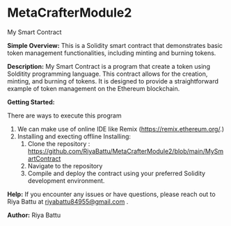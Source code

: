 # MetaCrafterModule2

My Smart Contract


**Simple Overview:**
This is a Solidity smart contract that demonstrates basic token management functionalities, including minting and burning tokens.

**Description:**
My Smart Contract is a program that create a token using Solditity programming language. This contract allows for the creation, minting, and burning of tokens. It is designed to provide a straightforward example of token management on the Ethereum blockchain.

**Getting Started:**

There are ways to execute this program
1. We can make use of online  IDE like Remix (https://remix.ethereum.org/.)
2. Installing and execting offline
     Installing:
     1. Clone the repository :
          https://github.com/RiyaBattu/MetaCrafterModule2/blob/main/MySmartContract
     2. Navigate to the repository
     3. Compile and deploy the contract using your preferred Solidity development environment.
  

**Help:**
If you encounter any issues or have questions, please reach out to Riya Battu at riyabattu84955@gmail.com .


**Author:**
Riya Battu

 
